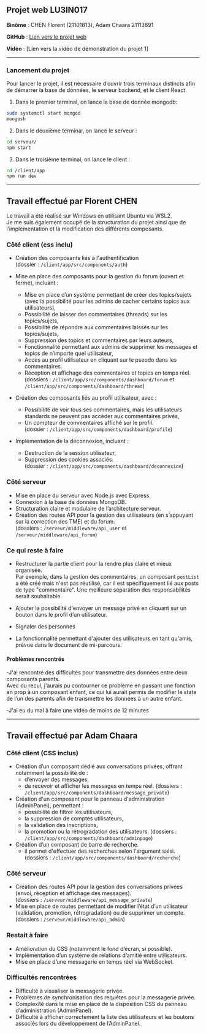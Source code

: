 ## Projet web LU3IN017

**Binôme** : CHEN Florent (21101813),  Adam Chaara 21113891

**GitHub** : [Lien vers le projet web](https://github.com/FlorentChen2002/Omega)

**Vidéo** : [Lien vers la vidéo de démonstration du projet 1]

---
### Lancement du projet

Pour lancer le projet, il est nécessaire d’ouvrir trois terminaux distincts afin de démarrer la base de données, le serveur backend, et le client React.

1. Dans le premier terminal, on lance la base de donnée mongodb:
```bash
sudo systemctl start mongod
mongosh
```
2. Dans le deuxième terminal, on lance le serveur :
```bash
cd serveur/
npm start
```
3. Dans le troisième terminal, on lance le client :
```bash
cd /client/app
npm run dev
```
---

## Travail effectué par Florent CHEN

Le travail a été réalisé sur Windows en utilisant Ubuntu via WSL2.  
Je me suis également occupé de la structuration du projet ainsi que de l’implémentation et la modification des différents composants.


### Côté client (css inclu)

- Création des composants liés à l'authentification  
  (dossier : `/client/app/src/components/auth`)  

- Mise en place des composants pour la gestion du forum (ouvert et fermé), incluant :  
  - Mise en place d’un système permettant de créer des topics/sujets (avec la possibilité pour les admins de cacher certains topics aux utilisateurs),  
  - Possibilité de laisser des commentaires (threads) sur les topics/sujets,  
  - Possibilité de répondre aux commentaires laissés sur les topics/sujets,  
  - Suppression des topics et commentaires par leurs auteurs,  
  - Fonctionnalité permettant aux admins de supprimer les messages et topics de n’importe quel utilisateur,  
  - Accès au profil utilisateur en cliquant sur le pseudo dans les commentaires.  
  - Réception et affichage des commentaires et topics en temps réel.
  (dossiers : `/client/app/src/components/dashboard/forum` et `/client/app/src/components/dashboard/thread`)  

- Création des composants liés au profil utilisateur, avec :  
  - Possibilité de voir tous ses commentaires, mais les utilisateurs standards ne peuvent pas accéder aux commentaires privés,  
  - Un compteur de commentaires affiché sur le profil.  
  (dossier : `/client/app/src/components/dashboard/profile`)  

- Implémentation de la déconnexion, incluant :  
  - Destruction de la session utilisateur,  
  - Suppression des cookies associés.  
  (dossier : `/client/app/src/components/dashboard/deconnexion`)

### Côté serveur

- Mise en place du serveur avec Node.js avec Express.  
- Connexion à la base de données MongoDB.  
- Structuration claire et modulaire de l’architecture serveur. 
- Création des routes API pour la gestion des utilisateurs (en s’appuyant sur la correction des TME) et du forum.  
  (dossiers : `/serveur/middleware/api_user` et `/serveur/middleware/api_forum`)


###  Ce qui reste à faire

- Restructurer la partie client pour la rendre plus claire et mieux organisée.  
  Par exemple, dans la gestion des commentaires, un composant `postList` a été créé mais n'est pas réutilisé, car il est spécifiquement lié aux posts de type "commentaire". Une meilleure séparation des responsabilités serait souhaitable.

- Ajouter la possibilité d'envoyer un message privé en cliquant sur un bouton dans le profil d’un utilisateur.
- Signaler des personnes
- La fonctionnalité permettant d'ajouter des utilisateurs en tant qu'amis, prévue dans le document de mi-parcours.


#### Problèmes rencontrés

-J'ai rencontré des difficultés pour transmettre des données entre deux composants parents.  
Avec du recul, j'aurais pu contourner ce problème en passant une fonction en prop à un composant enfant, ce qui lui aurait permis de modifier le state de l’un des parents afin de transmettre les données à un autre enfant.

-J'ai eu du mal à faire une vidéo de moins de 12 minutes

---

## Travail effectué par  Adam Chaara


### Côté client (CSS inclus)

- Création d’un composant dédié aux conversations privées, offrant notamment la possibilité de :
  - d’envoyer des messages,  
  - de recevoir et afficher les messages en temps réel.
(dossiers : `/client/app/src/components/dashboard/message_private`)
- Création d'un composant pour le panneau d'administration (AdminPanel), permettant :  
  - possibilité de filtrer les utilisateurs,  
  - la suppression de comptes utilisateurs, 
  - la validation des inscriptions,  
  - la promotion ou la rétrogradation des utilisateurs.
(dossiers : `/client/app/src/components/dashboard/adminpage`)
- Création d’un composant de barre de recherche.
  - il permet d'effectuer des recherches selon l'argument saisi. 
(dossiers : `/client/app/src/components/dashboard/recherche`)


### Côté serveur

- Création des routes API pour la gestion des conversations privées (envoi, réception et affichage des messages).  
  (dossiers : `/serveur/middleware/api_message_private`)
- Mise en place de routes permettant de modifier l’état d’un utilisateur (validation, promotion, rétrogradation) ou de supprimer un compte.
(dossiers : `/serveur/middleware/api_admin`)

### Restait à faire

- Amélioration du CSS (notamment le fond d’écran, si possible).  
- Implémentation d’un système de relations d’amitié entre utilisateurs.  
- Mise en place d’une messagerie en temps réel via WebSocket.

### Difficultés rencontrées

- Difficulté à visualiser la messagerie privée.  
- Problèmes de synchronisation des requêtes pour la messagerie privée.  
- Complexité dans la mise en place de la disposition CSS du panneau d’administration (AdminPanel).  
- Difficulté à afficher correctement la liste des utilisateurs et les boutons associés lors du développement de l’AdminPanel.
